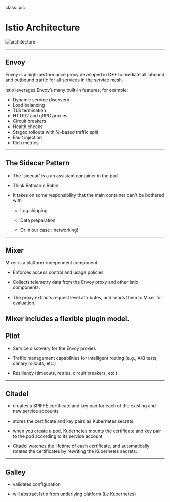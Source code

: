 class: pic
# Istio Architecture

![architecture](https://istio.io/docs/concepts/what-is-istio/arch.svg)

---
## Envoy

Envoy is a high-performance proxy developed in C++ to mediate all inbound and outbound traffic for all services in the service mesh. 

Istio leverages Envoy’s many built-in features, for example:

 - Dynamic service discovery
 - Load balancing
 - TLS termination
 - HTTP/2 and gRPC proxies
 - Circuit breakers
 - Health checks
 - Staged rollouts with %-based traffic split
 - Fault injection
 - Rich metrics

---

## The Sidecar Pattern
- The 'sidecar' is a an assistant container in the pod

- Think Batman's Robin

- It takes on some responsibility that the main container can't be bothered with
  
  - Log shipping

  - Data preparation

  - Or in our case : networking!
---

## Mixer
 
 Mixer is a platform-independent component. 

 - Enforces access control and usage policies

 - Collects telemetry data from the Envoy proxy and other Istio components.

 - The proxy extracts request level attributes, and sends them to Mixer for evaluation. 

 Mixer includes a flexible plugin model. 
---

## Pilot
 
  - Service discovery for the Envoy proxies

  - Traffic management capabilities for intelligent routing (e.g., A/B tests, canary rollouts, etc.)

  - Resiliency (timeouts, retries, circuit breakers, etc.).
---
  
## Citadel

- creates a SPIFFE certificate and key pair for each of the existing and new service accounts

- stores the certificate and key pairs as Kubernetes secrets.

- when you create a pod, Kubernetes mounts the certificate and key pair to the pod according to its service account 

- Citadel watches the lifetime of each certificate, and automatically rotates the certificates by rewriting the Kubernetes secrets.

---
## Galley

- validates configuration

- will abstract Istio from underlying platform (i.e Kubernetes)